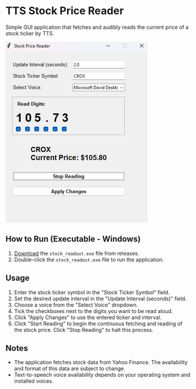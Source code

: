 # TTS Stock Price Reader

Simple GUI application that fetches and audibly reads the current price of a stock ticker by TTS.

![UI](./assets/1.png)

## How to Run (Executable - Windows)

1.  [Download](https://github.com/swxk19/AudioStockPrice/releases/download/1.0/stock_readout.exe) the `stock_readout.exe` file from releases.
2.  Double-click the `stock_readout.exe` file to run the application.

## Usage


1.  Enter the stock ticker symbol in the "Stock Ticker Symbol" field.
2.  Set the desired update interval in the "Update Interval (seconds)" field.
3.  Choose a voice from the "Select Voice" dropdown.
4.  Tick the checkboxes next to the digits you want to be read aloud.
5.  Click "Apply Changes" to use the entered ticker and interval.
6.  Click "Start Reading" to begin the continuous fetching and reading of the stock price. Click "Stop Reading" to halt this process.

## Notes

* The application fetches stock data from Yahoo Finance. The availability and format of this data are subject to change.
* Text-to-speech voice availability depends on your operating system and installed voices.
